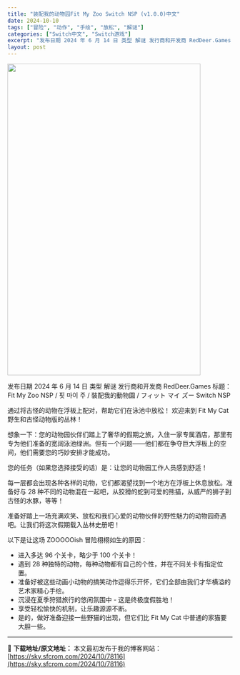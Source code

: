 ```yaml
---
title: "装配我的动物园Fit My Zoo Switch NSP (v1.0.0)中文"
date: 2024-10-10
tags: ["冒险", "动作", "手绘", "放松", "解谜"]
categories: ["Switch中文", "Switch游戏"]
excerpt: "发布日期 2024 年 6 月 14 日 类型 解谜 发行商和开发商 RedDeer.Games 标题：Fit My Zoo NSP / 핏 마이 주 / 裝配我的動物園 / フィット マイ ズー Switch NSP 通过将古怪的动物在浮板上配对，帮助它们在泳池中放松！ 欢迎来到 Fit My C&hellip;"
layout: post
---
```


<img class="aligncenter size-full wp-image-78117" src="https://sky.sfcrom.com/wp-content/uploads/2024/10/2024101001275391.webp" alt="" width="432" height="698" />

发布日期	2024 年 6 月 14 日
类型	解谜
发行商和开发商 RedDeer.Games
标题：Fit My Zoo NSP / 핏 마이 주 / 裝配我的動物園 / フィット マイ ズー Switch NSP

通过将古怪的动物在浮板上配对，帮助它们在泳池中放松！
欢迎来到 Fit My Cat 野生和古怪动物版的丛林！

想象一下：您的动物园伙伴们踏上了奢华的假期之旅，入住一家专属酒店，那里有专为他们准备的宽阔泳池绿洲。但有一个问题——他们都在争夺巨大浮板上的空间，他们需要您的巧妙安排才能成功。

您的任务（如果您选择接受的话）是：让您的动物园工作人员感到舒适！

每一层都会出现各种各样的动物，它们都渴望找到一个地方在浮板上休息放松。准备好与 28 种不同的动物混在一起吧，从狡猾的蛇到可爱的熊猫，从威严的狮子到古怪的水豚，等等！

准备好踏上一场充满欢笑、放松和我们心爱的动物伙伴的野性魅力的动物园奇遇吧。让我们将这次假期载入丛林史册吧！

以下是让这场 ZOOOOOish 冒险栩栩如生的原因：
- 进入多达 96 个关卡，略少于 100 个关卡！
- 遇到 28 种独特的动物，每种动物都有自己的个性，并在不同关卡有指定位置。
- 准备好被这些动画小动物的搞笑动作逗得乐开怀，它们全部由我们才华横溢的艺术家精心手绘。
- 沉浸在夏季狩猎旅行的悠闲氛围中 - 这是终极度假胜地！
- 享受轻松愉快的机制，让乐趣源源不断。
- 是的，做好准备迎接一些野猫的出现，但它们比 Fit My Cat 中普通的家猫要大胆一些。

---
📖 **下载地址/原文地址：** 本文最初发布于我的博客网站：[https://sky.sfcrom.com/2024/10/78116](https://sky.sfcrom.com/2024/10/78116)
